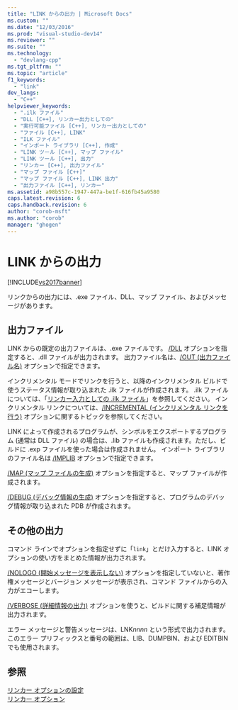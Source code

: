 ```yaml
---
title: "LINK からの出力 | Microsoft Docs"
ms.custom: ""
ms.date: "12/03/2016"
ms.prod: "visual-studio-dev14"
ms.reviewer: ""
ms.suite: ""
ms.technology: 
  - "devlang-cpp"
ms.tgt_pltfrm: ""
ms.topic: "article"
f1_keywords: 
  - "link"
dev_langs: 
  - "C++"
helpviewer_keywords: 
  - ".ilk ファイル"
  - "DLL [C++], リンカー出力としての"
  - "実行可能ファイル [C++], リンカー出力としての"
  - "ファイル [C++], LINK"
  - "ILK ファイル"
  - "インポート ライブラリ [C++], 作成"
  - "LINK ツール [C++], マップ ファイル"
  - "LINK ツール [C++], 出力"
  - "リンカー [C++], 出力ファイル"
  - "マップ ファイル [C++]"
  - "マップ ファイル [C++], LINK 出力"
  - "出力ファイル [C++], リンカー"
ms.assetid: a98b557c-1947-447a-be1f-616fb45a9580
caps.latest.revision: 6
caps.handback.revision: 6
author: "corob-msft"
ms.author: "corob"
manager: "ghogen"
---
```

# LINK からの出力
[!INCLUDE[vs2017banner](../../assembler/inline/includes/vs2017banner.md)]

リンクからの出力には、.exe ファイル、DLL、マップ ファイル、およびメッセージがあります。  
  
##  <a name="_core_output_files"></a> 出力ファイル  
 LINK からの既定の出力ファイルは、.exe ファイルです。  [\/DLL](../../build/reference/dll-build-a-dll.md) オプションを指定すると、.dll ファイルが出力されます。  出力ファイル名は、[\/OUT \(出力ファイル名\)](../../build/reference/out-output-file-name.md) オプションで指定できます。  
  
 インクリメンタル モードでリンクを行うと、以降のインクリメンタル ビルドで使うステータス情報が取り込まれた .ilk ファイルが作成されます。  .ilk ファイルについては、「[リンカー入力としての .ilk ファイル](../../build/reference/dot-ilk-files-as-linker-input.md)」を参照してください。  インクリメンタル リンクについては、[\/INCREMENTAL \(インクリメンタル リンクを行う\)](../../build/reference/incremental-link-incrementally.md) オプションに関するトピックを参照してください。  
  
 LINK によって作成されるプログラムが、シンボルをエクスポートするプログラム \(通常は DLL ファイル\) の場合は、.lib ファイルも作成されます。ただし、ビルドに .exp ファイルを使った場合は作成されません。  インポート ライブラリのファイル名は [\/IMPLIB](../Topic/-IMPLIB%20\(Name%20Import%20Library\).md) オプションで指定できます。  
  
 [\/MAP \(マップ ファイルの生成\)](../../build/reference/map-generate-mapfile.md) オプションを指定すると、マップ ファイルが作成されます。  
  
 [\/DEBUG \(デバッグ情報の生成\)](../../build/reference/debug-generate-debug-info.md) オプションを指定すると、プログラムのデバッグ情報が取り込まれた PDB が作成されます。  
  
##  <a name="_core_other_output"></a> その他の出力  
 コマンド ラインでオプションを指定せずに「`link`」とだけ入力すると、LINK オプションの使い方をまとめた情報が出力されます。  
  
 [\/NOLOGO \(開始メッセージを表示しない\)](../../build/reference/nologo-suppress-startup-banner-linker.md) オプションを指定していないと、著作権メッセージとバージョン メッセージが表示され、コマンド ファイルからの入力がエコーします。  
  
 [\/VERBOSE \(詳細情報の出力\)](../../build/reference/verbose-print-progress-messages.md) オプションを使うと、ビルドに関する補足情報が出力されます。  
  
 エラー メッセージと警告メッセージは、LNK*nnnn* という形式で出力されます。  このエラー プリフィックスと番号の範囲は、LIB、DUMPBIN、および EDITBIN でも使用されます。  
  
## 参照  
 [リンカー オプションの設定](../../build/reference/setting-linker-options.md)   
 [リンカー オプション](../../build/reference/linker-options.md)